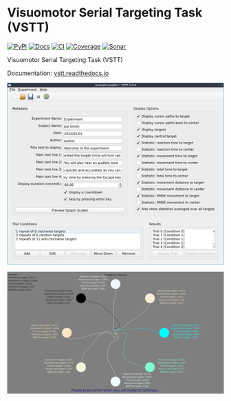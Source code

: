 # Visuomotor Serial Targeting Task (VSTT)

[![PyPI](https://img.shields.io/pypi/v/vstt.svg)](https://pypi.org/project/vstt)
[![Docs](https://readthedocs.org/projects/vstt/badge/?version=main)](https://vstt.readthedocs.io)
[![CI](https://github.com/ssciwr/vstt/actions/workflows/ci.yml/badge.svg)](https://github.com/ssciwr/vstt/actions/workflows/ci.yml)
[![Coverage](https://codecov.io/gh/ssciwr/vstt/branch/main/graph/badge.svg?token=sjsAdTyLH1)](https://codecov.io/gh/ssciwr/vstt)
[![Sonar](https://sonarcloud.io/api/project_badges/measure?project=ssciwr_vstt&metric=alert_status)](https://sonarcloud.io/summary/new_code?id=ssciwr_vstt)

Visuomotor Serial Targeting Task (VSTT)

Documentation: [vstt.readthedocs.io](https://vstt.readthedocs.io/)

![screenshot](https://raw.githubusercontent.com/ssciwr/vstt/main/docs/quickstart/images/gui.png)

![screenshot](https://raw.githubusercontent.com/ssciwr/vstt/main/docs/quickstart/images/results.png)
